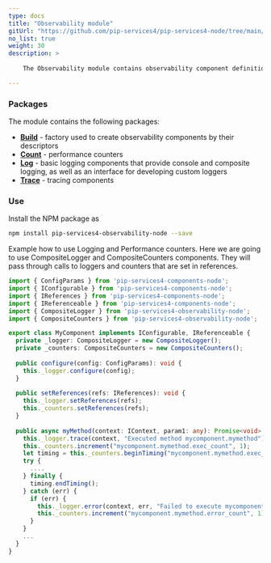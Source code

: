 ```yaml
---
type: docs
title: "Observability module"
gitUrl: "https://github.com/pip-services4/pip-services4-node/tree/main/pip-services4-observability-node"
no_list: true
weight: 30
description: > 
 
    The Observability module contains observability component definitions that can be used to build applications and services.

---
```



### Packages

The module contains the following packages:

- [**Build**](build) - factory used to create observability components by their descriptors
- [**Count**](count) - performance counters
- [**Log**](log) - basic logging components that provide console and composite logging, as well as an interface for developing custom loggers
- [**Trace**](trace) - tracing components



### Use

Install the NPM package as
```bash
npm install pip-services4-observability-node --save
```

Example how to use Logging and Performance counters.
Here we are going to use CompositeLogger and CompositeCounters components.
They will pass through calls to loggers and counters that are set in references.

```typescript
import { ConfigParams } from 'pip-services4-components-node'; 
import { IConfigurable } from 'pip-services4-components-node'; 
import { IReferences } from 'pip-services4-components-node'; 
import { IReferenceable } from 'pip-services4-components-node'; 
import { CompositeLogger } from 'pip-services4-observability-node'; 
import { CompositeCounters } from 'pip-services4-observability-node'; 

export class MyComponent implements IConfigurable, IReferenceable {
  private _logger: CompositeLogger = new CompositeLogger();
  private _counters: CompositeCounters = new CompositeCounters();
  
  public configure(config: ConfigParams): void {
    this._logger.configure(config);
  }
  
  public setReferences(refs: IReferences): void {
    this._logger.setReferences(refs);
    this._counters.setReferences(refs);
  }
  
  public async myMethod(context: IContext, param1: any): Promise<void> {
    this._logger.trace(context, "Executed method mycomponent.mymethod");
    this._counters.increment("mycomponent.mymethod.exec_count", 1);
    let timing = this._counters.beginTiming("mycomponent.mymethod.exec_time");
    try {
      ....
    } finally {
      timing.endTiming();
    } catch (err) {
      if (err) {
        this._logger.error(context, err, "Failed to execute mycomponent.mymethod");
        this._counters.increment("mycomponent.mymethod.error_count", 1);
      }
    }
    ...
  }
}
```
